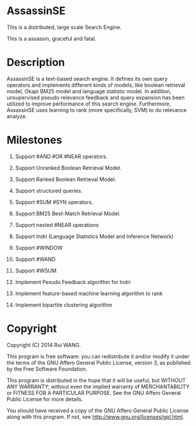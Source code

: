 AssassinSE
==========

This is a distributed, large scale Search Engine.

This is a assassin, graceful and fatal.

Description
==========

AssassinSE is a text-based search engine. It defines its own query operators and implements different kinds of models, like boolean retrieval model, Okapi BM25 model and language statistic model. In addition, unsupervised pseudo relevance feedback and query expansion has been utilized to improve performance of this search engine. Furthermore, AssassinSE uses learning to rank (more specifically, SVM) to do relevance analyze.


Milestones
==========
1. Support #AND #OR #NEAR operators.

2. Support Unranked Boolean Retrieval Model.

3. Support Ranked Boolean Retrieval Model.

4. Support structured queries.

5. Support #SUM #SYN operators.

6. Support BM25 Best-Match Retrieval Model.

7. Support nested #NEAR operations

8. Support Indri (Language Statistics Model and Inference Network) 

9. Support #WINDOW

10. Support #WAND

11. Support #WSUM 

12. Implement Pesudo Feedback algorithm for Indri

13. Implement feature-based machine learning algorithm to rank

14. Implement bipartite clustering algorithm

Copyright
=======


   Copyright (C) 2014 Rui WANG.

   This program is free software: you can redistribute it and/or modify
   it under the terms of the GNU Affero General Public License, version 3,
   as published by the Free Software Foundation.

   This program is distributed in the hope that it will be useful,
   but WITHOUT ANY WARRANTY; without even the implied warranty of
   MERCHANTABILITY or FITNESS FOR A PARTICULAR PURPOSE. See the
   GNU Affero General Public License for more details.

   You should have received a copy of the GNU Affero General Public License
   along with this program. If not, see <http://www.gnu.org/licenses/gpl.html>.
